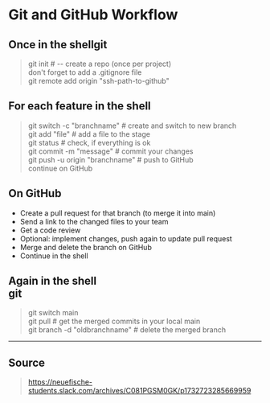 # Git and GitHub Workflow

## Once in the shellgit

> git init # -- create a repo (once per project) <br>
> don't forget to add a .gitignore file <br>
> git remote add origin "ssh-path-to-github"

## For each feature in the shell

> git switch -c "branchname" # create and switch to new branch <br>
> git add "file" # add a file to the stage <br>
> git status # check, if everything is ok <br>
> git commit -m "message" # commit your changes <br>
> git push -u origin "branchname" # push to GitHub <br>
> continue on GitHub

## On GitHub

- Create a pull request for that branch (to merge it into main) <br>
- Send a link to the changed files to your team <br>
- Get a code review <br>
- Optional: implement changes, push again to update pull request <br>
- Merge and delete the branch on GitHub <br>
- Continue in the shell <br>

## Again in the shell <br>git

> git switch main <br>
> git pull # get the merged commits in your local main <br>
> git branch -d "oldbranchname" # delete the merged branch <br>

---

## Source

> https://neuefische-students.slack.com/archives/C081PGSM0GK/p1732723285669959
